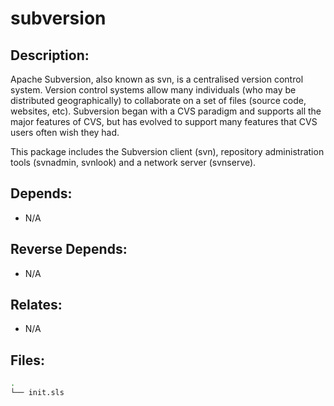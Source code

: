 # subversion

## Description:

Apache Subversion, also known as svn, is a centralised version control system.  Version control systems allow many individuals (who may be distributed geographically) to collaborate on a set of files (source code, websites, etc).  Subversion began with a CVS paradigm and supports all the major features of CVS, but has evolved to support many features that CVS users often wish they had.

This package includes the Subversion client (svn), repository administration tools (svnadmin, svnlook) and a network server (svnserve).

## Depends:

  -  N/A

## Reverse Depends:

  -  N/A

## Relates:

  -  N/A

## Files:

```bash
.
└── init.sls
```
